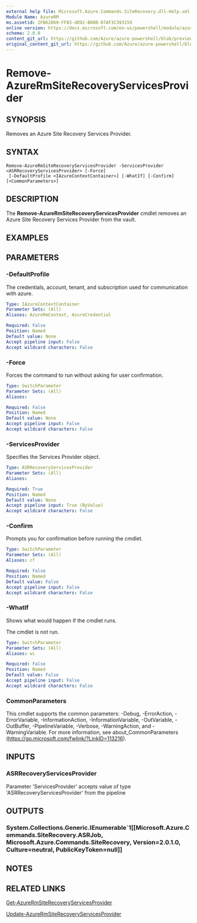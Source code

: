 ```yaml
---
external help file: Microsoft.Azure.Commands.SiteRecovery.dll-Help.xml
Module Name: AzureRM
ms.assetid: 2FB62869-FF83-4D92-B08B-07AF3C393159
online version: https://docs.microsoft.com/en-us/powershell/module/azurerm.siterecovery/remove-azurermsiterecoveryservicesprovider
schema: 2.0.0
content_git_url: https://github.com/Azure/azure-powershell/blob/preview/src/ResourceManager/SiteRecovery/Commands.SiteRecovery/help/Remove-AzureRmSiteRecoveryServicesProvider.md
original_content_git_url: https://github.com/Azure/azure-powershell/blob/preview/src/ResourceManager/SiteRecovery/Commands.SiteRecovery/help/Remove-AzureRmSiteRecoveryServicesProvider.md
---
```


# Remove-AzureRmSiteRecoveryServicesProvider

## SYNOPSIS
Removes an Azure Site Recovery Services Provider.

## SYNTAX

```
Remove-AzureRmSiteRecoveryServicesProvider -ServicesProvider <ASRRecoveryServicesProvider> [-Force]
 [-DefaultProfile <IAzureContextContainer>] [-WhatIf] [-Confirm] [<CommonParameters>]
```

## DESCRIPTION
The **Remove-AzureRmSiteRecoveryServicesProvider** cmdlet removes an Azure Site Recovery Services Provider from the vault.

## EXAMPLES

## PARAMETERS

### -DefaultProfile
The credentials, account, tenant, and subscription used for communication with azure.

```yaml
Type: IAzureContextContainer
Parameter Sets: (All)
Aliases: AzureRmContext, AzureCredential

Required: False
Position: Named
Default value: None
Accept pipeline input: False
Accept wildcard characters: False
```

### -Force
Forces the command to run without asking for user confirmation.

```yaml
Type: SwitchParameter
Parameter Sets: (All)
Aliases: 

Required: False
Position: Named
Default value: None
Accept pipeline input: False
Accept wildcard characters: False
```

### -ServicesProvider
Specifies the Services Provider object.

```yaml
Type: ASRRecoveryServicesProvider
Parameter Sets: (All)
Aliases: 

Required: True
Position: Named
Default value: None
Accept pipeline input: True (ByValue)
Accept wildcard characters: False
```

### -Confirm
Prompts you for confirmation before running the cmdlet.

```yaml
Type: SwitchParameter
Parameter Sets: (All)
Aliases: cf

Required: False
Position: Named
Default value: False
Accept pipeline input: False
Accept wildcard characters: False
```

### -WhatIf
Shows what would happen if the cmdlet runs.

The cmdlet is not run.

```yaml
Type: SwitchParameter
Parameter Sets: (All)
Aliases: wi

Required: False
Position: Named
Default value: False
Accept pipeline input: False
Accept wildcard characters: False
```

### CommonParameters
This cmdlet supports the common parameters: -Debug, -ErrorAction, -ErrorVariable, -InformationAction, -InformationVariable, -OutVariable, -OutBuffer, -PipelineVariable, -Verbose, -WarningAction, and -WarningVariable. For more information, see about_CommonParameters (https://go.microsoft.com/fwlink/?LinkID=113216).

## INPUTS

### ASRRecoveryServicesProvider
Parameter 'ServicesProvider' accepts value of type 'ASRRecoveryServicesProvider' from the pipeline

## OUTPUTS

### System.Collections.Generic.IEnumerable`1[[Microsoft.Azure.Commands.SiteRecovery.ASRJob, Microsoft.Azure.Commands.SiteRecovery, Version=2.0.1.0, Culture=neutral, PublicKeyToken=null]]

## NOTES

## RELATED LINKS

[Get-AzureRmSiteRecoveryServicesProvider](./Get-AzureRmSiteRecoveryServicesProvider.md)

[Update-AzureRmSiteRecoveryServicesProvider](./Update-AzureRmSiteRecoveryServicesProvider.md)
